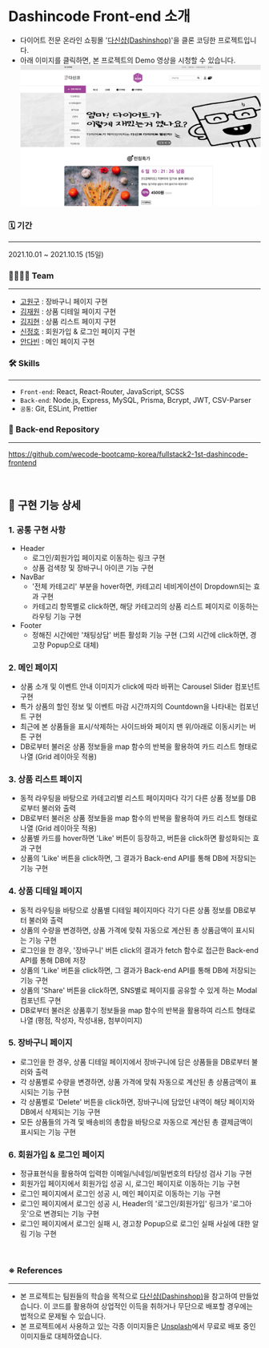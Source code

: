 # Dashincode Front-end 소개

- 다이어트 전문 온라인 쇼핑몰 '[다신샵(Dashinshop)](http://dshop.dietshin.com/)'을 클론 코딩한 프로젝트입니다.
- 아래 이미지를 클릭하면, 본 프로젝트의 Demo 영상을 시청할 수 있습니다.
  [![[Dashincode] Demo 영상](./public/images/README.png)](https://vimeo.com/634975398)

### 🗓 기간

---

2021.10.01 ~ 2021.10.15 (15일)

### 👨‍👩‍👧‍👦 Team

---

- [고원구](https://github.com/goplanit) : 장바구니 페이지 구현
- [김재원](https://github.com/jambottle) : 상품 디테일 페이지 구현
- [김지현](https://github.com/jihnk) : 상품 리스트 페이지 구현
- [신정호](https://github.com/shin-jungho) : 회원가입 & 로그인 페이지 구현
- [안다빈](https://github.com/dabin219) : 메인 페이지 구현

### 🛠 Skills

---

- `Front-end`: React, React-Router, JavaScript, SCSS
- `Back-end`: Node.js, Express, MySQL, Prisma, Bcrypt, JWT, CSV-Parser
- `공통`: Git, ESLint, Prettier

### 🤝 Back-end Repository

---

https://github.com/wecode-bootcamp-korea/fullstack2-1st-dashincode-frontend

<br/>

## 📑 구현 기능 상세

### 1. 공통 구현 사항

- Header
  - 로그인/회원가입 페이지로 이동하는 링크 구현
  - 상품 검색창 및 장바구니 아이콘 기능 구현
- NavBar
  - '전체 카테고리' 부분을 hover하면, 카테고리 네비게이션이 Dropdown되는 효과 구현
  - 카테고리 항목별로 click하면, 해당 카테고리의 상품 리스트 페이지로 이동하는 라우팅 기능 구현
- Footer
  - 정해진 시간에만 '채팅상담' 버튼 활성화 기능 구현 (그외 시간에 click하면, 경고창 Popup으로 대체)

### 2. 메인 페이지

- 상품 소개 및 이벤트 안내 이미지가 click에 따라 바뀌는 Carousel Slider 컴포넌트 구현
- 특가 상품의 할인 정보 및 이벤트 마감 시간까지의 Countdown을 나타내는 컴포넌트 구현
- 최근에 본 상품들을 표시/삭제하는 사이드바와 페이지 맨 위/아래로 이동시키는 버튼 구현
- DB로부터 불러온 상품 정보들을 map 함수의 반복을 활용하여 카드 리스트 형태로 나열 (Grid 레이아웃 적용)

### 3. 상품 리스트 페이지

- 동적 라우팅을 바탕으로 카테고리별 리스트 페이지마다 각기 다른 상품 정보를 DB로부터 불러와 출력
- DB로부터 불러온 상품 정보들을 map 함수의 반복을 활용하여 카드 리스트 형태로 나열 (Grid 레이아웃 적용)
- 상품별 카드를 hover하면 'Like' 버튼이 등장하고, 버튼을 click하면 활성화되는 효과 구현
- 상품의 'Like' 버튼을 click하면, 그 결과가 Back-end API를 통해 DB에 저장되는 기능 구현

### 4. 상품 디테일 페이지

- 동적 라우팅을 바탕으로 상품별 디테일 페이지마다 각기 다른 상품 정보를 DB로부터 불러와 출력
- 상품의 수량을 변경하면, 상품 가격에 맞춰 자동으로 계산된 총 상품금액이 표시되는 기능 구현
- 로그인을 한 경우, '장바구니' 버튼 click의 결과가 fetch 함수로 접근한 Back-end API를 통해 DB에 저장
- 상품의 'Like' 버튼을 click하면, 그 결과가 Back-end API를 통해 DB에 저장되는 기능 구현
- 상품의 'Share' 버튼을 click하면, SNS별로 페이지를 공유할 수 있게 하는 Modal 컴포넌트 구현
- DB로부터 불러온 상품후기 정보들을 map 함수의 반복을 활용하여 리스트 형태로 나열 (평점, 작성자, 작성내용, 첨부이미지)

### 5. 장바구니 페이지

- 로그인을 한 경우, 상품 디테일 페이지에서 장바구니에 담은 상품들을 DB로부터 불러와 출력
- 각 상품별로 수량을 변경하면, 상품 가격에 맞춰 자동으로 계산된 총 상품금액이 표시되는 기능 구현
- 각 상품별로 'Delete' 버튼을 click하면, 장바구니에 담았던 내역이 해당 페이지와 DB에서 삭제되는 기능 구현
- 모든 상품들의 가격 및 배송비의 총합을 바탕으로 자동으로 계산된 총 결제금액이 표시되는 기능 구현

### 6. 회원가입 & 로그인 페이지

- 정규표현식을 활용하여 입력한 이메일/닉네임/비밀번호의 타당성 검사 기능 구현
- 회원가입 페이지에서 회원가입 성공 시, 로그인 페이지로 이동하는 기능 구현
- 로그인 페이지에서 로그인 성공 시, 메인 페이지로 이동하는 기능 구현
- 로그인 페이지에서 로그인 성공 시, Header의 '로그인/회원가입' 링크가 '로그아웃'으로 변경되는 기능 구현
- 로그인 페이지에서 로그인 실패 시, 경고창 Popup으로 로그인 실패 사실에 대한 알림 기능 구현

<br/>

### ※ References

---

- 본 프로젝트는 팀원들의 학습을 목적으로 [다신샵(Dashinshop)](http://dshop.dietshin.com/)을 참고하여 만들었습니다. 이 코드를 활용하여 상업적인 이득을 취하거나 무단으로 배포할 경우에는 법적으로 문제될 수 있습니다.
- 본 프로젝트에서 사용하고 있는 각종 이미지들은 [Unsplash](https://unsplash.com/)에서 무료로 배포 중인 이미지들로 대체하였습니다.

